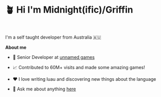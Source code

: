 # 🪴 Hi I'm Midnight(ific)/Griffin

<br />

I'm a self taught developer from Australia 🇦🇺

**About me**

- 💼 Senior Developer at [unnamed games](https://github.com/ungms)

- 📈 Contributed to 60M+ visits and made some amazing games!

- ❤️ I love writing luau and discovering new things about the language

- 💬 Ask me about anything [here](https://discordapp.com/users/723030262946070528/)

